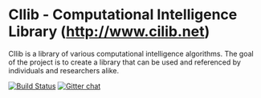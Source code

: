 # CIlib - Computational Intelligence Library (http://www.cilib.net)

CIlib is a library of various computational intelligence
algorithms. The goal of the project is to create a library that can be used
and referenced by individuals and researchers alike.

[![Build Status](https://secure.travis-ci.org/cilib/cilib.png)](http://travis-ci.org/cirg-up/cilib)
[![Gitter chat](https://badges.gitter.im/cilib/cilib.png)](https://gitter.im/cirg-up/cilib)
